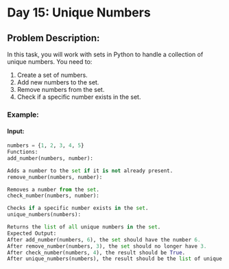 # Day 15:  Unique Numbers

## Problem Description:

In this task, you will work with sets in Python to handle a collection of unique numbers. You need to:

1. Create a set of numbers.
2. Add new numbers to the set.
3. Remove numbers from the set.
4. Check if a specific number exists in the set.

### Example:

#### Input:

```python
numbers = {1, 2, 3, 4, 5}
Functions:
add_number(numbers, number):

Adds a number to the set if it is not already present.
remove_number(numbers, number):

Removes a number from the set.
check_number(numbers, number):

Checks if a specific number exists in the set.
unique_numbers(numbers):

Returns the list of all unique numbers in the set.
Expected Output:
After add_number(numbers, 6), the set should have the number 6.
After remove_number(numbers, 3), the set should no longer have 3.
After check_number(numbers, 4), the result should be True.
After unique_numbers(numbers), the result should be the list of unique numbers.

